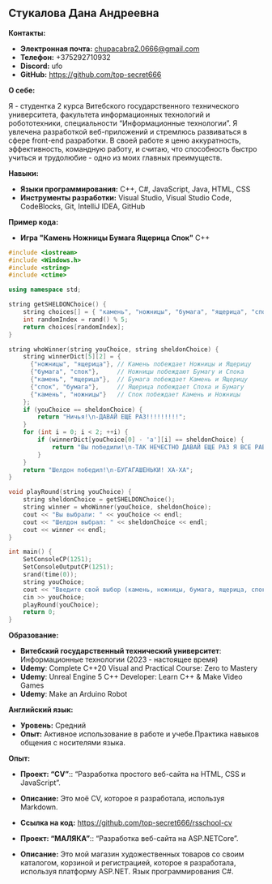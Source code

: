 ## Стукалова Дана Андреевна

**Контакты:**

* **Электронная почта:** chupacabra2.0666@gmail.com
* **Телефон:** +375292710932
* **Discord:** ufo
* **GitHub:** https://github.com/top-secret666

**О себе:**

Я - студентка 2 курса Витебского государственного технического университета, факультета информационных технологий и робототехники, специальности “Информационные технологии”. Я увлечена разработкой веб-приложений и стремлюсь развиваться в сфере front-end разработки. В своей работе я ценю аккуратность, эффективность, командную работу, и считаю, что способность быстро учиться и трудолюбие - одно из моих главных преимуществ.

**Навыки:**

* **Языки программирования:** C++, C#, JavaScript, Java, HTML, CSS
* **Инструменты разработки:** Visual Studio, Visual Studio Code, CodeBlocks, Git, IntelliJ IDEA, GitHub 

**Пример кода:**
* **Игра "Камень Ножницы Бумага Ящерица Спок"** C++
  
```cpp
#include <iostream>
#include <Windows.h>
#include <string>
#include <ctime>

using namespace std;

string getSHELDONChoice() {
    string choices[] = { "камень", "ножницы", "бумага", "ящерица", "спок" };
    int randomIndex = rand() % 5;
    return choices[randomIndex];
}

string whoWinner(string youChoice, string sheldonChoice) {
    string winnerDict[5][2] = {
      {"ножницы", "ящерица"}, // Камень побеждает Ножницы и Ящерицу
      {"бумага", "спок"},     // Ножницы побеждают Бумагу и Спока
      {"камень", "ящерица"},  // Бумага побеждает Камень и Ящерицу
      {"спок", "бумага"},     // Ящерица побеждает Спока и Бумагу
      {"камень", "ножницы"}   // Спок побеждает Камень и Ножницы
    };
    if (youChoice == sheldonChoice) {
        return "Ничья!\n-ДАВАЙ ЕЩЕ РАЗ!!!!!!!!!";
    }
    for (int i = 0; i < 2; ++i) {
        if (winnerDict[youChoice[0] - 'а'][i] == sheldonChoice) {
            return "Вы победили!\n-ТАК НЕЧЕСТНО ДАВАЙ ЕЩЕ РАЗ Я ВСЕ РАВНО ТЕБЯ ПОБЕДЮ!!!!!";
        }
    }
    return "Шелдон победил!\n-БУГАГАШЕНЬКИ! ХА-ХА";
}

void playRound(string youChoice) {
    string sheldonChoice = getSHELDONChoice();
    string winner = whoWinner(youChoice, sheldonChoice);
    cout << "Вы выбрали: " << youChoice << endl;
    cout << "Шелдон выбрал: " << sheldonChoice << endl;
    cout << winner << endl;
}

int main() {
    SetConsoleCP(1251);
    SetConsoleOutputCP(1251);
    srand(time(0));
    string youChoice;
    cout << "Введите свой выбор (камень, ножницы, бумага, ящерица, спок): ";
    cin >> youChoice;
    playRound(youChoice);
    return 0;
}
```

**Образование:**

* **Витебский государственный технический университет**: Информационные технологии (2023 - настоящее время)
* **Udemy**: Complete C++20 Visual and Practical Course: Zero to Mastery
* **Udemy**: Unreal Engine 5 C++ Developer: Learn C++ & Make Video Games
* **Udemy**: Make an Arduino Robot

**Английский язык:**

* **Уровень:** Средний
* **Опыт:** Активное использование в работе и учебе.Практика навыков общения с носителями языка.

**Опыт:**

* **Проект: “CV”**:: “Разработка простого веб-сайта на HTML, CSS и JavaScript”.
* **Описание:** Это моё CV, которое я разработала, используя Markdown.
* **Ссылка на код:** https://github.com/top-secret666/rsschool-cv
  
* **Проект: “МАЛЯКА”**:: “Разработка веб-сайта на ASP.NETCore”.
* **Описание:** Это мой магазин художественных товаров со своим каталогом, корзиной и регистрацией, которое я разработала, используя платформу ASP.NET. Язык программирования C#.

